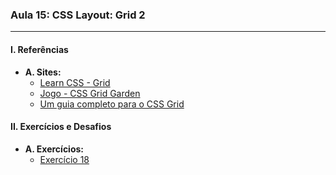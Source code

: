 ### **Aula 15: CSS Layout: Grid 2**

---

#### **I. Referências**

- **A. Sites:**
  - [Learn CSS - Grid](https://web.dev/learn/css/grid/)
  - [Jogo - CSS Grid Garden](https://cssgridgarden.com/)
  - [Um guia completo para o CSS Grid](https://css-tricks.com/snippets/css/complete-guide-grid/)

#### **II. Exercícios e Desafios**

- **A. Exercícios:**
    - [Exercício 18](../exercicios/exercicio-018/exercicio-018.md)


